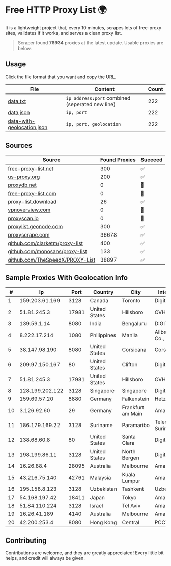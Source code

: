 
# Free HTTP Proxy List 🌍

It is a lightweight project that, every 10 minutes, scrapes lots of free-proxy sites, validates if it works, and serves a clean proxy list.


> Scraper found **76934** proxies at the latest update. Usable proxies are below.

## Usage

Click the file format that you want and copy the URL.


|File|Content|Count|
|----|-------|-----|
|[data.txt](https://raw.githubusercontent.com/themiralay/Proxy-List-World/master/data.txt)|`ip_address:port` combined (seperated new line)|222|
|[data.json](https://raw.githubusercontent.com/themiralay/Proxy-List-World/master/data.json)|`ip, port`|222|
|[data-with-geolocation.json](https://raw.githubusercontent.com/themiralay/Proxy-List-World/master/data-with-geolocation.json)|`ip, port, geolocation`|222|

## Sources

|Source|Found Proxies|Succeed|
|------|-------------|-------|
|[free-proxy-list.net](https://free-proxy-list.net)|300|✅|
|[us-proxy.org](https://www.us-proxy.org)|200|✅|
|[proxydb.net](http://proxydb.net)|0|🚫|
|[free-proxy-list.com](https://free-proxy-list.com/?page=&port=&type%5B%5D=http&type%5B%5D=https&up_time=0&search=Search)|0|🚫|
|[proxy-list.download](https://www.proxy-list.download/HTTP)|26|✅|
|[vpnoverview.com](https://vpnoverview.com/privacy/anonymous-browsing/free-proxy-servers)|0|🚫|
|[proxyscan.io](https://www.proxyscan.io)|0|🚫|
|[proxylist.geonode.com](https://proxylist.geonode.com/api/proxy-list?limit=300&page=1&sort_by=lastChecked&sort_type=desc&protocols=http,https)|300|✅|
|[proxyscrape.com](https://api.proxyscrape.com/v2/?request=displayproxies&protocol=http&timeout=10000&country=all&ssl=all&anonymity=all)|36678|✅|
|[github.com/clarketm/proxy-list](https://raw.githubusercontent.com/clarketm/proxy-list/master/proxy-list-raw.txt)|400|✅|
|[github.com/monosans/proxy-list](https://raw.githubusercontent.com/monosans/proxy-list/main/proxies/http.txt)|133|✅|
|[github.com/TheSpeedX/PROXY-List](https://raw.githubusercontent.com/TheSpeedX/PROXY-List/master/http.txt)|38897|✅|


## Sample Proxies With Geolocation Info

|#|Ip|Port|Country|City|Internet Service Provider|
|-|--|----|-------|----|-------------------------|
|1|159.203.61.169|3128|Canada|Toronto|DigitalOcean, LLC|
|2|51.81.245.3|17981|United States|Hillsboro|OVH SAS|
|3|139.59.1.14|8080|India|Bengaluru|DIGITALOCEAN|
|4|8.222.17.214|1080|Philippines|Manila|Alibaba (US) Technology Co., Ltd.|
|5|38.147.98.190|8080|United States|Corsicana|Corsicana ISD|
|6|209.97.150.167|80|United States|Clifton|DigitalOcean, LLC|
|7|51.81.245.3|17981|United States|Hillsboro|OVH SAS|
|8|128.199.202.122|3128|Singapore|Singapore|DigitalOcean, LLC|
|9|159.69.57.20|8880|Germany|Falkenstein|Hetzner Online GmbH|
|10|3.126.92.60|29|Germany|Frankfurt am Main|Amazon Technologies Inc.|
|11|186.179.169.22|3128|Suriname|Paramaribo|Telecommunicationcompany Suriname - TeleSur|
|12|138.68.60.8|80|United States|Santa Clara|DigitalOcean, LLC|
|13|198.199.86.11|3128|United States|North Bergen|DigitalOcean, LLC|
|14|16.26.88.4|28095|Australia|Melbourne|Amazon.com, Inc.|
|15|43.216.75.140|42761|Malaysia|Kuala Lumpur|Amazon.com, Inc.|
|16|195.158.8.123|3128|Uzbekistan|Tashkent|Uzbektelecom JSC|
|17|54.168.197.42|18411|Japan|Tokyo|Amazon Technologies Inc.|
|18|51.84.110.224|3128|Israel|Tel Aviv|Amazon.com, Inc.|
|19|16.26.41.189|4140|Australia|Melbourne|Amazon.com, Inc.|
|20|42.200.253.4|8080|Hong Kong|Central|PCCW IMSBiz|



## Contributing

Contributions are welcome, and they are greatly appreciated! Every
little bit helps, and credit will always be given.

